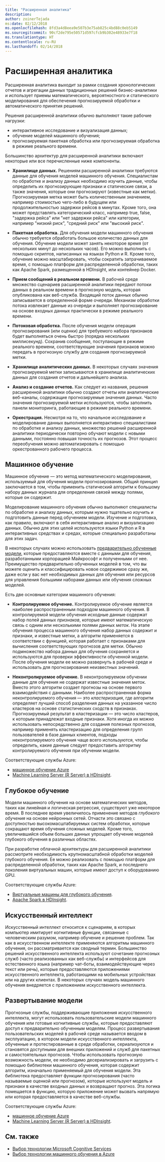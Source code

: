 ```yaml
---
title: "Расширенная аналитика"
description: 
author: zoinerTejada
ms:date: 02/12/2018
ms.openlocfilehash: 8fd3a4d8eea9e507b3e75ab825c4bd88c0eb5149
ms.sourcegitcommit: 90cf2de795e50571d597cfcb9b302e48933e7f18
ms.translationtype: HT
ms.contentlocale: ru-RU
ms.lasthandoff: 02/14/2018
---
```

# <a name="advanced-analytics"></a>Расширенная аналитика

Расширенная аналитика выходит за рамки создания хронологических отчетов и агрегации данных традиционных решений бизнес-аналитики и использует приемы математического, вероятностного и статического моделирования для обеспечения прогнозируемой обработки и автоматического принятия решений.

Решения расширенной аналитики обычно выполняют такие рабочие нагрузки:

* интерактивное исследование и визуализация данных;
* обучение моделей машинного обучения;
* прогнозируемая пакетная обработка или прогнозируемая обработка в режиме реального времени.

Большинство архитектур для расширенной аналитики включают некоторые или все перечисленные ниже компоненты.

* **Хранилище данных.** Решениям расширенной аналитики требуются данные для обучения моделей машинного обучения. Специалистам по обработке и анализу данных необходимо изучить данные, чтобы определить их прогнозирующие признаки и статические связи, а также значения, которые они прогнозируют (известные как метки). Прогнозируемая метка может быть количественным значением, например стоимостью чего-либо в будущем или продолжительностью задержки рейсов в минутах. Кроме того, она может представлять категорический класс, например true, false, "задержка рейса" или "нет задержки рейса" или категории, например "низкий риск", "средний риск" или "высокий риск".

* **Пакетная обработка.** Для обучения модели машинного обучения обычно требуется обработать большое количество данных для обучения. Обучение модели может занять некоторое время (от нескольких минут до нескольких часов). Его можно выполнить с помощью скриптов, написанных на языках Python и R. Кроме того, обучение можно масштабировать, чтобы сократить затрачиваемое время, с помощью платформ для распределенной обработки, таких как Apache Spark, размещенной в HDInsight, или контейнер Docker.

* **Прием сообщений в реальном времени.** В рабочей среде множество сценариев расширенной аналитики передают потоки данных в реальном времени в прогнозную модель, которая опубликована как веб-служба. Входящий поток данных обычно записывается в определенной форме очереди. Механизм обработки потока извлекает данные из очереди и выполняет прогнозирование на основе входных данных практически в режиме реального времени.  

* **Потоковая обработка.** После обучения модели операция прогнозирования (или оценки) для требуемого набора признаков будет выполняться очень быстро (порядка нескольких миллисекунд). Сохранив сообщения, поступающие в режиме реального времени, соответствующие значения признаков можно передать в прогнозную службу для создания прогнозируемой метки.

* **Хранилище аналитических данных.** В некоторых случаях значения прогнозируемой метки записываются в хранилище аналитических данных для создания отчетов и дальнейшего анализа.

* **Анализ и создание отчетов.** Как следует из названия, решения расширенной аналитики обычно создают отчеты или аналитические веб-каналы, содержащие прогнозируемые значения данных. Часто значения прогнозируемой метки используются, чтобы заполнить панели мониторинга, работающие в режиме реального времени.

* **Оркестрация.** Несмотря на то, что начальное исследование и моделирование данных выполняется интерактивно специалистами по обработке и анализу данных, множество решений расширенной аналитики периодически повторно обучают модели с новыми данными, постоянно повышая точность их прогнозов. Этот процесс переобучения можно автоматизировать с помощью оркестрованного рабочего процесса.

## <a name="machine-learning"></a>Машинное обучение
Машинное обучение — это метод математического моделирования, используемый для обучения модели прогнозирования. Общий принцип заключается в том, чтобы применить статический алгоритм к большому набору данных журнала для определения связей между полями, которые он содержит.

Моделирование машинного обучения обычно выполняют специалисты по обработке и анализу данных, которым нужно тщательно изучить и подготовить данные перед обучением модели. Изучение и подготовка, как правило, включают в себя интерактивные анализ и визуализацию данных. Обычно для этих целей используются языки Python и R в интерактивных средствах и средах, которые специально разработаны для этих задач.

В некоторых случаях можно использовать [предварительно обученные модели](/machine-learning-server/install/microsoftml-install-pretrained-models), которые предоставляются вместе с данными для обучения, разработанными корпорацией Майкрософт и полученными от нее. Преимущество предварительно обученных моделей в том, что вы можете оценить и классифицировать новое содержимое сразу же, даже если у вас нет необходимых данных для обучения или ресурсов для управления большими наборами данных или обучения сложных моделей.

Есть две основные категории машинного обучения:

* **Контролируемое обучение.** Контролируемое обучение является наиболее распространенным подходом машинного обучения. В контролируемой модели обучения исходные данные содержат набор полей данных *признаков*, которые имеют математическую связь с одним или несколькими полями данных *меток*. На этапе обучения процесса машинного обучения набор данных содержит и признаки, и известные метки, а алгоритм применяется в соответствии с функцией, которая работает с признаками для вычисления соответствующих прогнозов для метки. Обычно подмножество набора данных для обучения сохраняется и используются для проверки эффективности обученной модели. После обучения модели ее можно развернуть в рабочей среде и использовать для прогнозирования неизвестных значений. 

* **Неконтролируемое обучение.** В неконтролируемом обучении данные для обучения не содержат известные значения меток. Вместо этого алгоритм создает прогнозы на основе первого взаимодействия с данными. Наиболее распространенная форма неконтролируемого обучения — это *кластеризация*, где алгоритм определяет лучший способ разделения данных на указанное число кластеров на основе статистических сходств в признаках. Прогнозируемый результат в кластеризации — это число кластеров, к которым принадлежат входные признаки. Хотя иногда их можно использовать непосредственно для создания полезных прогнозов, например применять кластеризацию для определения групп пользователей в базе данных клиентов, подходы неконтролируемого обучения чаще всего используются, чтобы определить, какие данные следует предоставить алгоритму контролируемого обучения при обучении модели.

Соответствующие службы Azure:

- [машинное обучение Azure](/azure/machine-learning/)
- [Machine Learning Server (R Server) в HDInsight](/azure/hdinsight/r-server/r-server-overview).

## <a name="deep-learning"></a>Глубокое обучение

Модели машинного обучения на основе математических методов, таких как линейная и логическая регрессия, существуют уже некоторое время. В последнее время увеличилось применение методов *глубокого обучения* на основе нейронных сетей. Отчасти это связано с доступностью высокомасштабируемых систем обработки, которые сокращают время обучения сложных моделей. Кроме того, увеличившийся объем больших данных упрощает обучение моделей глубокого обучения в различных областях.

При разработке облачной архитектуры для расширенной аналитики рассмотрите необходимость крупномасштабной обработки моделей глубокого обучения. Ее можно реализовать с помощью платформ для распределенной обработки, таких как Apache Spark, и последнего поколения виртуальных машин, которые имеют доступ к оборудованию GPU.

Соответствующие службы Azure:

- [Виртуальные машины для глубокого обучения](/azure/machine-learning/data-science-virtual-machine/deep-learning-dsvm-overview).
- [Apache Spark в HDInsight](/azure/hdinsight/spark/apache-spark-overview).

## <a name="artificial-intelligence"></a>Искусственный интеллект

Искусственный интеллект относится к сценариям, в которых компьютер имитирует когнитивные функции, связанные с человеческим разумом, например обучение и решение проблем. Так как в искусственном интеллекте применяются алгоритмы машинного обучения, он рассматривается как сводный термин. Большинство решений искусственного интеллекта используют сочетание прогнозных служб (часто реализованных как веб-службы) и интерфейсов для естественного языка (например чат-боты, взаимодействующие через текст или речь), которые предоставляются приложениями искусственного интеллекта, работающими на мобильных устройствах или на других клиентах. В некоторых случаях модель машинного обучения внедряется с приложением искусственного интеллекта. 

## <a name="model-deployment"></a>Развертывание модели

Прогнозные службы, поддерживающие приложения искусственного интеллекта, могут использовать пользовательские модели машинного обучения или готовые когнитивные службы, которые предоставляют доступ к предварительно обученным моделям. Процесс развертывания пользовательских моделей в рабочей среде называется вводом в эксплуатацию, в котором модели искусственного интеллекта, обученные и протестированные в среде обработки, сериализуются и становятся доступными для внешних приложений и служб для пакетных и самостоятельных прогнозов. Чтобы использовать прогнозную возможность модели, ее необходимо десериализировать и загрузить с помощью библиотеки машинного обучения, которая содержит алгоритм, изначально применяемый для обучения модели. Эта библиотека предоставляет функции прогнозирования (часто называемые оценкой или прогнозом), которые используют модель и признаки в качестве входных данных и возвращают прогноз. Эта логика помещается в функцию, которую приложение может вызвать напрямую или которая предоставляется в качестве веб-службы. 

Соответствующие службы Azure:

- [машинное обучение Azure](/azure/machine-learning/)
- [Machine Learning Server (R Server) в HDInsight](/azure/hdinsight/r-server/r-server-overview).


## <a name="see-also"></a>См. также

- [Выбор технологии Microsoft Cognitive Services](../technology-choices/cognitive-services.md)
- [Выбор технологии машинного обучения в Azure](../technology-choices/data-science-and-machine-learning.md)